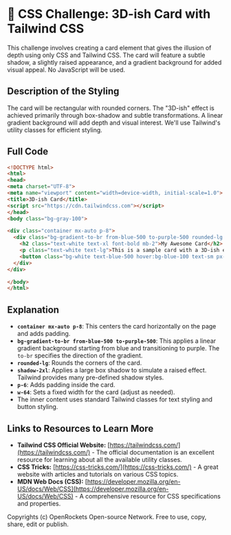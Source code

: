 # 🐞 CSS Challenge:  3D-ish Card with Tailwind CSS


This challenge involves creating a card element that gives the illusion of depth using only CSS and Tailwind CSS.  The card will feature a subtle shadow, a slightly raised appearance, and a gradient background for added visual appeal.  No JavaScript will be used.


## Description of the Styling

The card will be rectangular with rounded corners.  The "3D-ish" effect is achieved primarily through box-shadow and subtle transformations.  A linear gradient background will add depth and visual interest. We'll use Tailwind's utility classes for efficient styling.


## Full Code

```html
<!DOCTYPE html>
<html>
<head>
<meta charset="UTF-8">
<meta name="viewport" content="width=device-width, initial-scale=1.0">
<title>3D-ish Card</title>
<script src="https://cdn.tailwindcss.com"></script>
</head>
<body class="bg-gray-100">

<div class="container mx-auto p-8">
  <div class="bg-gradient-to-br from-blue-500 to-purple-500 rounded-lg shadow-2xl p-6 w-64">
    <h2 class="text-white text-xl font-bold mb-2">My Awesome Card</h2>
    <p class="text-white text-lg">This is a sample card with a 3D-ish effect, created using only CSS and Tailwind CSS.  No JavaScript is required!</p>
    <button class="bg-white text-blue-500 hover:bg-blue-100 text-sm px-4 py-2 rounded mt-4">Learn More</button>  
  </div>
</div>

</body>
</html>
```


## Explanation

* **`container mx-auto p-8`**: This centers the card horizontally on the page and adds padding.
* **`bg-gradient-to-br from-blue-500 to-purple-500`**: This applies a linear gradient background starting from blue and transitioning to purple.  The `to-br` specifies the direction of the gradient.
* **`rounded-lg`**: Rounds the corners of the card.
* **`shadow-2xl`**: Applies a large box shadow to simulate a raised effect.  Tailwind provides many pre-defined shadow styles.
* **`p-6`**: Adds padding inside the card.
* **`w-64`**: Sets a fixed width for the card (adjust as needed).
* The inner content uses standard Tailwind classes for text styling and button styling.


## Links to Resources to Learn More

* **Tailwind CSS Official Website:** [https://tailwindcss.com/](https://tailwindcss.com/)  - The official documentation is an excellent resource for learning about all the available utility classes.
* **CSS Tricks:** [https://css-tricks.com/](https://css-tricks.com/) -  A great website with articles and tutorials on various CSS topics.
* **MDN Web Docs (CSS):** [https://developer.mozilla.org/en-US/docs/Web/CSS](https://developer.mozilla.org/en-US/docs/Web/CSS) - A comprehensive resource for CSS specifications and properties.


Copyrights (c) OpenRockets Open-source Network. Free to use, copy, share, edit or publish.

